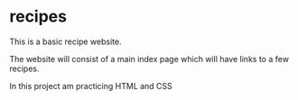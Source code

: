 # recipes

This is a basic recipe website.

The website will consist of a main index page which will have links to a few recipes.

In this project  am practicing HTML and CSS

